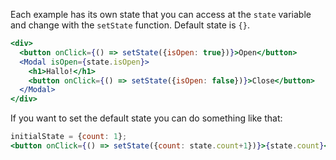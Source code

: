 Each example has its own state that you can access at the `state` variable and change with the `setState` function. Default state is `{}`.

```jsx
<div>
  <button onClick={() => setState({isOpen: true})}>Open</button>
  <Modal isOpen={state.isOpen}>
    <h1>Hallo!</h1>
    <button onClick={() => setState({isOpen: false})}>Close</button>
  </Modal>
</div>
```

If you want to set the default state you can do something like that:

```jsx
initialState = {count: 1};
<button onClick={() => setState({count: state.count+1})}>{state.count}</button>
```
